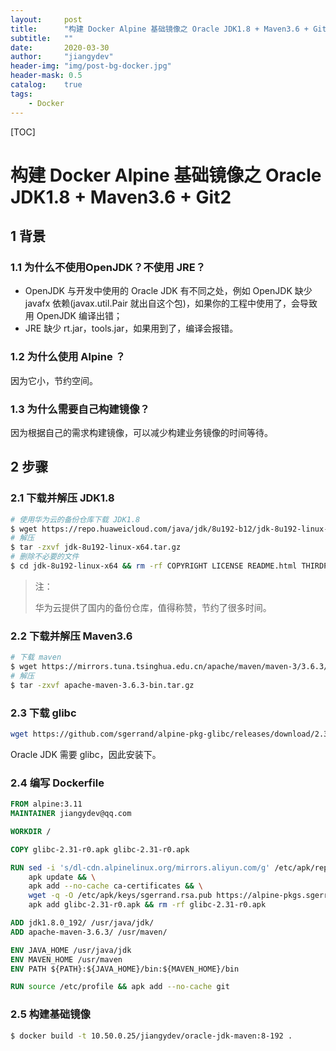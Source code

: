 ```yaml
---
layout:     post
title:      "构建 Docker Alpine 基础镜像之 Oracle JDK1.8 + Maven3.6 + Git2"
subtitle:   ""
date:       2020-03-30
author:     "jiangydev"
header-img: "img/post-bg-docker.jpg"
header-mask: 0.5
catalog:    true
tags:
    - Docker
---
```


[TOC]


# 构建 Docker Alpine 基础镜像之 Oracle JDK1.8 + Maven3.6 + Git2

## 1 背景

### 1.1 为什么不使用OpenJDK？不使用 JRE？

- OpenJDK 与开发中使用的 Oracle JDK 有不同之处，例如 OpenJDK 缺少 javafx 依赖(javax.util.Pair 就出自这个包)，如果你的工程中使用了，会导致用 OpenJDK 编译出错；
- JRE 缺少 rt.jar，tools.jar，如果用到了，编译会报错。

### 1.2 为什么使用 Alpine ？

因为它小，节约空间。

### 1.3 为什么需要自己构建镜像？

因为根据自己的需求构建镜像，可以减少构建业务镜像的时间等待。

## 2 步骤

### 2.1 下载并解压 JDK1.8

```sh
# 使用华为云的备份仓库下载 JDK1.8
$ wget https://repo.huaweicloud.com/java/jdk/8u192-b12/jdk-8u192-linux-x64.tar.gz
# 解压
$ tar -zxvf jdk-8u192-linux-x64.tar.gz
# 删除不必要的文件
$ cd jdk-8u192-linux-x64 && rm -rf COPYRIGHT LICENSE README.html THIRDPARTYLICENSEREADME-JAVAFX.txt THIRDPARTYLICENSEREADME.txt
```

>注：
>
>华为云提供了国内的备份仓库，值得称赞，节约了很多时间。

### 2.2 下载并解压 Maven3.6

```sh
# 下载 maven
$ wget https://mirrors.tuna.tsinghua.edu.cn/apache/maven/maven-3/3.6.3/binaries/apache-maven-3.6.3-bin.tar.gz
# 解压
$ tar -zxvf apache-maven-3.6.3-bin.tar.gz
```

### 2.3 下载 glibc

```sh
wget https://github.com/sgerrand/alpine-pkg-glibc/releases/download/2.31-r0/glibc-2.31-r0.apk
```

Oracle JDK 需要 glibc，因此安装下。

### 2.4 编写 Dockerfile

```dockerfile
FROM alpine:3.11
MAINTAINER jiangydev@qq.com

WORKDIR /

COPY glibc-2.31-r0.apk glibc-2.31-r0.apk

RUN sed -i 's/dl-cdn.alpinelinux.org/mirrors.aliyun.com/g' /etc/apk/repositories && \
    apk update && \
    apk add --no-cache ca-certificates && \
    wget -q -O /etc/apk/keys/sgerrand.rsa.pub https://alpine-pkgs.sgerrand.com/sgerrand.rsa.pub && \
    apk add glibc-2.31-r0.apk && rm -rf glibc-2.31-r0.apk

ADD jdk1.8.0_192/ /usr/java/jdk/
ADD apache-maven-3.6.3/ /usr/maven/

ENV JAVA_HOME /usr/java/jdk
ENV MAVEN_HOME /usr/maven
ENV PATH ${PATH}:${JAVA_HOME}/bin:${MAVEN_HOME}/bin

RUN source /etc/profile && apk add --no-cache git
```

### 2.5 构建基础镜像

```sh
$ docker build -t 10.50.0.25/jiangydev/oracle-jdk-maven:8-192 .
```

